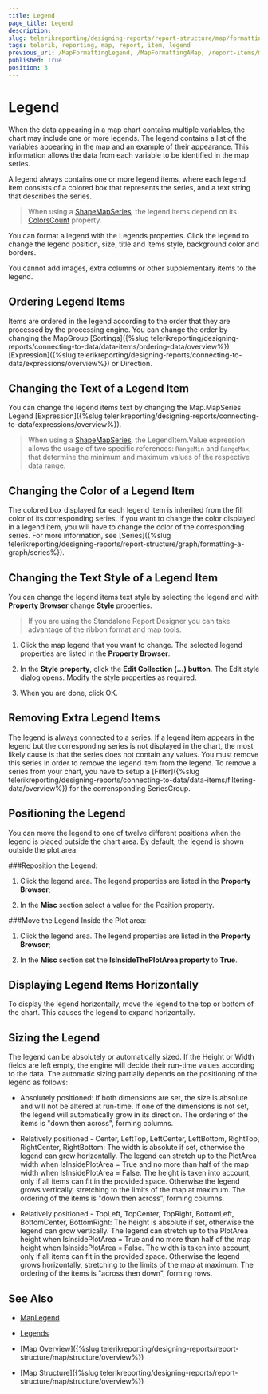 ```yaml
---
title: Legend
page_title: Legend 
description: 
slug: telerikreporting/designing-reports/report-structure/map/formatting-a-map/legend
tags: telerik, reporting, map, report, item, legend
previous_url: /MapFormattingLegend, /MapFormattingAMap, /report-items/map/formatting-a-map/overview 
published: True
position: 3
---
```


# Legend

When the data appearing in a map chart contains multiple variables, the chart may include one or more legends. The legend contains a list of the variables appearing in the map and an example of their appearance. This information allows the data from each variable to be identified in the map series. 

A legend always contains one or more legend items, where each legend item consists of a colored box that represents the series, and a text string that describes the series. 

> When using a [ShapeMapSeries](/reporting/api/Telerik.Reporting.ShapeMapSeries), the legend items depend on its [ColorsCount](/reporting/api/Telerik.Reporting.ShapeMapSeries#Telerik_Reporting_ShapeMapSeries_ColorsCount)  property. 


You can format a legend with the Legends properties. Click the legend to change the legend position, size, title and items style, background color and borders. 

You cannot add images, extra columns or other supplementary items to the legend. 

## Ordering Legend Items

Items are ordered in the legend according to the order that they are processed by the processing engine. You can change the order by changing the MapGroup [Sortings]({%slug telerikreporting/designing-reports/connecting-to-data/data-items/ordering-data/overview%}) [Expression]({%slug telerikreporting/designing-reports/connecting-to-data/expressions/overview%}) or Direction.         

## Changing the Text of a Legend Item

You can change the legend items text by changing the Map.MapSeries Legend [Expression]({%slug telerikreporting/designing-reports/connecting-to-data/expressions/overview%}). 

> When using a [ShapeMapSeries](/reporting/api/Telerik.Reporting.ShapeMapSeries), the LegendItem.Value expression allows the usage of two specific references: `RangeMin` and `RangeMax`, that determine the minimum and maximum values of the respective data range. 

## Changing the Color of a Legend Item

The colored box displayed for each legend item is inherited from the fill color of its corresponding series. If you want to change the color displayed in a legend item, you will have to change the color of the corresponding series. For more information, see [Series]({%slug telerikreporting/designing-reports/report-structure/graph/formatting-a-graph/series%}). 

## Changing the Text Style of a Legend Item

You can change the legend items text style by selecting the legend and with __Property Browser__ change __Style__ properties. 

> If you are using the Standalone Report Designer you can take advantage of the ribbon format and map tools. 

1. Click the map legend that you want to change. The selected legend properties are listed in the __Property Browser__. 

1. In the __Style property__, click the __Edit Collection (…) button__. The Edit style dialog opens. Modify the style properties as required. 

1. When you are done, click OK. 

## Removing Extra Legend Items

The legend is always connected to a series. If a legend item appears in the legend but the corresponding series is not displayed in the chart, the most likely cause is that the series does not contain any values. You must remove this series in order to remove the legend item from the legend. To remove a series from your chart, you have to setup a [Filter]({%slug telerikreporting/designing-reports/connecting-to-data/data-items/filtering-data/overview%}) for the corrensponding SeriesGroup. 

## Positioning the Legend

You can move the legend to one of twelve different positions when the legend is placed outside the chart area. By default, the legend is shown outside the plot area. 

###Reposition the Legend:

1. Click the legend area. The legend properties are listed in the __Property Browser__; 

1. In the __Misc__ section select a value for the Position property. 

###Move the Legend Inside the Plot area:

1. Click the legend area. The legend properties are listed in the __Property Browser__; 

1. In the __Misc__ section set the __IsInsideThePlotArea property__ to __True__. 

## Displaying Legend Items Horizontally

To display the legend horizontally, move the legend to the top or bottom of the chart. This causes the legend to expand horizontally. 

## Sizing the Legend

The legend can be absolutely or automatically sized. If the Height or Width fields are left empty, the engine will decide their run-time values according to the data. The automatic sizing partially depends on the positioning of the legend as follows: 

* Absolutely positioned: If both dimensions are set, the size is absolute and will not be altered at run-time. If one of the dimensions is not set, the legend will automatically grow in its direction. The ordering of the items is "down then across", forming columns. 

* Relatively positioned - Center, LeftTop, LeftCenter, LeftBottom, RightTop, RightCenter, RightBottom: The width is absolute if set, otherwise the legend can grow horizontally. The legend can stretch up to the PlotArea width when IsInsidePlotArea = True and no more than half of the map width when IsInsidePlotArea = False. The height is taken into account, only if all items can fit in the provided space. Otherwise the legend grows vertically, stretching to the limits of the map at maximum. The ordering of the items is "down then across", forming columns. 

* Relatively positioned - TopLeft, TopCenter, TopRight, BottomLeft, BottomCenter, BottomRight: The height is absolute if set, otherwise the legend can grow vertically. The legend can stretch up to the PlotArea height when IsInsidePlotArea = True and no more than half of the map height when IsInsidePlotArea = False. The width is taken into account, only if all items can fit in the provided space. Otherwise the legend grows horizontally, stretching to the limits of the map at maximum. The ordering of the items is "across then down", forming rows. 

## See Also
 
* [MapLegend](/reporting/api/Telerik.Reporting.MapLegend)  

* [Legends](/reporting/api/Telerik.Reporting.Map#Telerik_Reporting_Map_Legends) 

* [Map Overview]({%slug telerikreporting/designing-reports/report-structure/map/structure/overview%})

* [Map Structure]({%slug telerikreporting/designing-reports/report-structure/map/structure/overview%})
